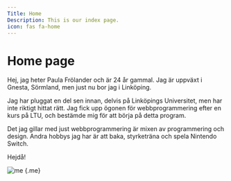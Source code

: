 ```yaml
---
Title: Home
Description: This is our index page.
icon: fas fa-home
---
```


Home page
==========================

Hej, jag heter Paula Frölander och är 24 år gammal. Jag är uppväxt i Gnesta, Sörmland, men just nu bor jag i Linköping.

Jag har pluggat en del sen innan, delvis på Linköpings Universitet, men har inte riktigt hittat rätt. Jag fick upp ögonen för webbprogrammering efter en kurs på LTU, och bestämde mig för att börja på detta program.

Det jag gillar med just webbprogrammering är mixen av programmering och design. Andra hobbys jag har är att baka, styrketräna och spela Nintendo Switch.

Hejdå!

![me](%assets_url%/img/clayme.jpg) {.me}
